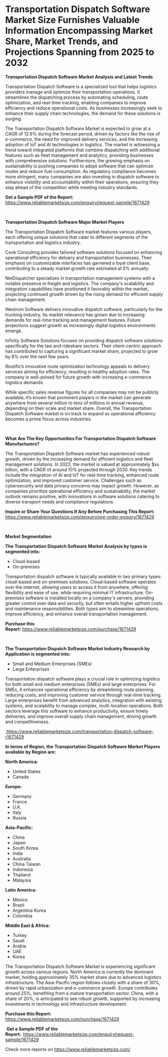<p><h1>Transportation Dispatch Software Market Size Furnishes Valuable Information Encompassing Market Share, Market Trends, and Projections Spanning from 2025 to 2032</h1></p><p><strong>Transportation Dispatch Software Market Analysis and Latest Trends</strong></p>
<p><p>Transportation Dispatch Software is a specialized tool that helps logistics providers manage and optimize their transportation operations. It streamlines the dispatching process by automating scheduling, route optimization, and real-time tracking, enabling companies to improve efficiency and reduce operational costs. As businesses increasingly seek to enhance their supply chain technologies, the demand for these solutions is surging.</p><p>The Transportation Dispatch Software Market is expected to grow at a CAGR of 12.6% during the forecast period, driven by factors like the rise of e-commerce, the need for improved delivery services, and the increasing adoption of IoT and AI technologies in logistics. The market is witnessing a trend toward integrated platforms that combine dispatching with additional features such as fleet management and analytics, providing businesses with comprehensive solutions. Furthermore, the growing emphasis on sustainability is pushing companies to adopt software that can optimize routes and reduce fuel consumption. As regulatory compliance becomes more stringent, many companies are also investing in dispatch software to enhance visibility and accountability within their operations, ensuring they stay ahead of the competition while meeting industry standards.</p></p>
<p><strong>Get a Sample PDF of the Report:&nbsp;</strong> <a href="https://www.reliablemarketsize.com/enquiry/request-sample/1671429?utm_campaign=3097&utm_medium=2&utm_source=Github&utm_content=ia&utm_term=09032025&utm_id=transportation-dispatch-software">https://www.reliablemarketsize.com/enquiry/request-sample/1671429</a></p>
<p>&nbsp;</p>
<p><strong>Transportation Dispatch Software Major Market Players</strong></p>
<p><p>The Transportation Dispatch Software market features various players, each offering unique solutions that cater to different segments of the transportation and logistics industry. </p><p>Cook Consulting provides tailored software solutions focused on enhancing operational efficiency for delivery and transportation businesses. Their emphasis on customizable interfaces has garnered a loyal client base, contributing to a steady market growth rate estimated at 5% annually. </p><p>NetDispatcher specializes in transportation management systems with a notable presence in freight and logistics. The company's scalability and integration capabilities have positioned it favorably within the market, projecting continued growth driven by the rising demand for efficient supply chain management. </p><p>Westrom Software delivers innovative dispatch software, particularly for the trucking industry. Its market relevance has grown due to increasing demands for real-time tracking and management features. Future projections suggest growth as increasingly digital logistics environments emerge.</p><p>Infinity Software Solutions focuses on providing dispatch software solutions specifically for the taxi and rideshare sectors. Their client-centric approach has contributed to capturing a significant market share, projected to grow by 8% over the next few years.</p><p>Routific’s innovative route optimization technology appeals to delivery services aiming for efficiency, resulting in healthy adoption rates. The company is well-poised for future growth with increasing e-commerce logistics demands.</p><p>While specific sales revenue figures for all companies may not be publicly available, it’s known that prominent players in the market can generate anywhere from several million to tens of millions in annual revenue, depending on their scale and market share. Overall, the Transportation Dispatch Software market is on track to expand as operational efficiency becomes a prime focus across industries.</p></p>
<p>&nbsp;</p>
<p><strong>What Are The Key Opportunities For Transportation Dispatch Software Manufacturers?</strong></p>
<p><p>The Transportation Dispatch Software market has experienced robust growth, driven by the increasing demand for efficient logistics and fleet management solutions. In 2023, the market is valued at approximately $xx billion, with a CAGR of around 10% projected through 2030. Key trends include the integration of AI and IoT for real-time tracking, enhanced route optimization, and improved customer service. Challenges such as cybersecurity and data privacy concerns may impact growth. However, as companies prioritize operational efficiency and sustainability, the market outlook remains positive, with innovations in software solutions catering to diverse transport needs and compliance regulations.</p></p>
<p><strong>Inquire or Share Your Questions If Any Before Purchasing This Report:</strong> <a href="https://www.reliablemarketsize.com/enquiry/pre-order-enquiry/1671429?utm_campaign=3097&utm_medium=2&utm_source=Github&utm_content=ia&utm_term=09032025&utm_id=transportation-dispatch-software">https://www.reliablemarketsize.com/enquiry/pre-order-enquiry/1671429</a></p>
<p>&nbsp;</p>
<p><strong>Market Segmentation</strong></p>
<p><strong>The Transportation Dispatch Software Market Analysis by types is segmented into:</strong></p>
<p><ul><li>Cloud-based</li><li>On-premises</li></ul></p>
<p><p>Transportation dispatch software is typically available in two primary types: cloud-based and on-premises solutions. Cloud-based software operates over the internet, allowing users to access it from anywhere, offering flexibility and ease of use, while requiring minimal IT infrastructure. On-premises software is installed locally on a company's servers, providing greater control over data and security, but often entails higher upfront costs and maintenance responsibilities. Both types aim to streamline operations, improve efficiency, and enhance overall transportation management.</p></p>
<p><strong>Purchase this Report:&nbsp;</strong><a href="https://www.reliablemarketsize.com/purchase/1671429?utm_campaign=3097&utm_medium=2&utm_source=Github&utm_content=ia&utm_term=09032025&utm_id=transportation-dispatch-software">https://www.reliablemarketsize.com/purchase/1671429</a></p>
<p>&nbsp;</p>
<p><strong>The Transportation Dispatch Software Market Industry Research by Application is segmented into:</strong></p>
<p><ul><li>Small and Medium Enterprises (SMEs)</li><li>Large Enterprises</li></ul></p>
<p><p>Transportation dispatch software plays a crucial role in optimizing logistics for both small and medium enterprises (SMEs) and large enterprises. For SMEs, it enhances operational efficiency by streamlining route planning, reducing costs, and improving customer service through real-time tracking. Large enterprises benefit from advanced analytics, integration with existing systems, and scalability to manage complex, multi-location operations. Both sectors leverage this software to enhance productivity, ensure timely deliveries, and improve overall supply chain management, driving growth and competitiveness.</p></p>
<p><a href="https://www.reliablemarketsize.com/transportation-dispatch-software-r1671429?utm_campaign=3097&utm_medium=2&utm_source=Github&utm_content=ia&utm_term=09032025&utm_id=transportation-dispatch-software">&nbsp;https://www.reliablemarketsize.com/transportation-dispatch-software-r1671429</a></p>
<p><strong>In terms of Region, the Transportation Dispatch Software Market Players available by Region are:</strong></p>
<p>
    <p> <strong> North America: </strong>
        <ul>
            <li>United States</li>
            <li>Canada</li>
        </ul>
        </p> 
    <p> <strong> Europe: </strong>
        <ul>
            <li>Germany</li>
            <li>France</li>
            <li>U.K.</li>
            <li>Italy</li>
            <li>Russia</li>
        </ul>
        </p> 
    <p> <strong> Asia-Pacific: </strong>
        <ul>
            <li>China</li>
            <li>Japan</li>
            <li>South Korea</li>
            <li>India</li>
            <li>Australia</li>
            <li>China Taiwan</li>
            <li>Indonesia</li>
            <li>Thailand</li>
            <li>Malaysia</li>
        </ul>
        </p> 
    <p> <strong> Latin America: </strong>
        <ul>
            <li>Mexico</li>
            <li>Brazil</li>
            <li>Argentina Korea</li>
            <li>Colombia</li>
        </ul>
        </p> 
    <p> <strong> Middle East & Africa: </strong>
        <ul>
            <li>Turkey</li>
            <li>Saudi</li>
            <li>Arabia</li>
            <li>UAE</li>
            <li>Korea</li>
        </ul>
    </p>
    </p>
<p><p>The Transportation Dispatch Software Market is experiencing significant growth across various regions. North America is currently the dominant market, holding approximately 35% market share due to advanced logistics infrastructure. The Asia-Pacific region follows closely with a share of 30%, driven by rapid urbanization and e-commerce growth. Europe contributes around 25%, benefiting from a mature transportation sector. China, with a share of 20%, is anticipated to see robust growth, supported by increasing investments in technology and infrastructure development.</p></p>
<p><strong>Purchase this Report: </strong><a href="https://www.reliablemarketsize.com/purchase/1671429?utm_campaign=3097&utm_medium=2&utm_source=Github&utm_content=ia&utm_term=09032025&utm_id=transportation-dispatch-software">https://www.reliablemarketsize.com/purchase/1671429</a></p>
<p>&nbsp;<strong>Get a Sample PDF of the Report:&nbsp;&nbsp;</strong><a href="https://www.reliablemarketsize.com/enquiry/request-sample/1671429?utm_campaign=3097&utm_medium=2&utm_source=Github&utm_content=ia&utm_term=09032025&utm_id=transportation-dispatch-software">https://www.reliablemarketsize.com/enquiry/request-sample/1671429</a></p>
<p><strong></strong></p>
<p>Check more reports on <a href="https://www.reliablemarketsize.com/?utm_campaign=3097&utm_medium=2&utm_source=Github&utm_content=ia&utm_term=09032025&utm_id=transportation-dispatch-software">https://www.reliablemarketsize.com/</a></p>